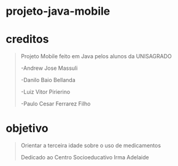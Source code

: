 # projeto-java-mobile

# creditos
> Projeto Mobile feito em Java pelos alunos da UNISAGRADO
>
>-Andrew Jose Massuli
>
>-Danilo Baio Bellanda
>
>-Luiz Vitor Pirierino
>
>-Paulo Cesar Ferrarez Filho

# objetivo
>Orientar a terceira idade sobre o uso de medicamentos
>
>Dedicado ao Centro Socioeducativo Irma Adelaide